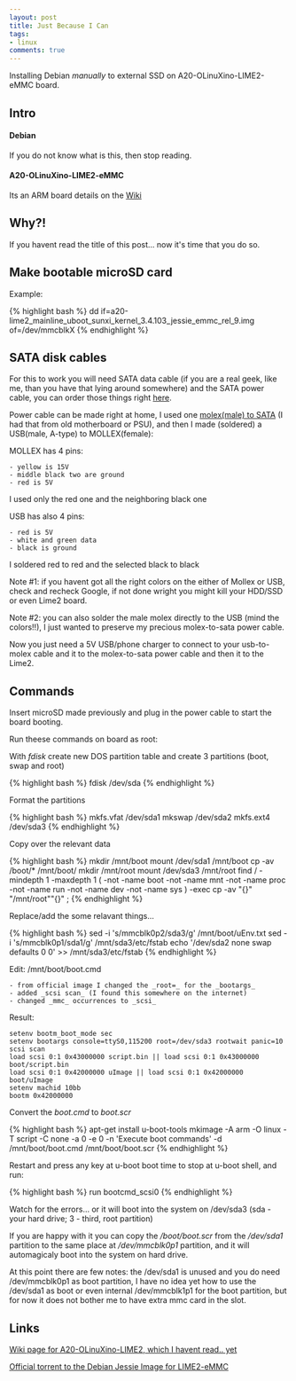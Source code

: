 ```yaml
---
layout: post
title: Just Because I Can
tags:
- linux
comments: true
---
```


Installing Debian _manually_ to external SSD on A20-OLinuXino-LIME2-eMMC board.


Intro
-----

#### Debian

If you do not know what is this, then stop reading.


#### A20-OLinuXino-LIME2-eMMC

Its an ARM board details on the [Wiki](https://www.olimex.com/wiki/A20-OLinuXino-LIME2)


Why?!
-----

If you havent read the title of this post... now it's time that you do so.


Make bootable microSD card
--------------------------

Example:

{% highlight bash %}
dd if=a20-lime2_mainline_uboot_sunxi_kernel_3.4.103_jessie_emmc_rel_9.img of=/dev/mmcblkX
{% endhighlight %}


SATA disk cables
----------------

For this to work you will need SATA data cable (if you are a real geek, like me,
than you have that lying around somewhere) and the SATA power cable, you can
order those things right [here](https://www.olimex.com/Products/Components/Cables/SATA-CABLE-SET/).

Power cable can be made right at home, I used one [molex(male) to SATA](https://www.amazon.com/s?ie=UTF8&page=1&rh=i%3Aaps%2Ck%3Amolex%20to%20sata)
(I had that from old motherboard or PSU), and then I made (soldered) a USB(male, A-type) to MOLLEX(female):

MOLLEX has 4 pins:

    - yellow is 15V
    - middle black two are ground
    - red is 5V

I used only the red one and the neighboring black one

USB has also 4 pins:

    - red is 5V
    - white and green data
    - black is ground

I soldered red to red and the selected black to black

Note #1: if you havent got all the right colors on the either of Mollex or USB,
check and recheck Google, if not done wright you might kill your HDD/SSD or
even Lime2 board.

Note #2: you can also solder the male molex directly to the USB (mind the
colors!!), I just wanted to preserve my precious molex-to-sata power cable.

Now you just need a 5V USB/phone charger to connect to your usb-to-molex cable and it
to the molex-to-sata power cable and then it to the Lime2.


Commands
--------

Insert microSD made previously and plug in the power cable to start the board booting.

Run theese commands on board as root:

With _fdisk_ create new DOS partition table and create 3 partitions (boot, swap and root)

{% highlight bash %}
fdisk /dev/sda
{% endhighlight %}


Format the partitions

{% highlight bash %}
mkfs.vfat /dev/sda1
mkswap /dev/sda2
mkfs.ext4 /dev/sda3
{% endhighlight %}


Copy over the relevant data

{% highlight bash %}
mkdir /mnt/boot
mount /dev/sda1 /mnt/boot
cp -av /boot/* /mnt/boot/
mkdir /mnt/root
mount /dev/sda3 /mnt/root
find / -mindepth 1 -maxdepth 1 \( -not -name boot -not -name mnt -not -name proc -not -name run -not -name dev -not -name sys \) -exec cp -av "{}" "/mnt/root""{}" \;
{% endhighlight %}


Replace/add the some relavant things...

{% highlight bash %}
sed -i 's/mmcblk0p2/sda3/g' /mnt/boot/uEnv.txt
sed -i 's/mmcblk0p1/sda1/g' /mnt/sda3/etc/fstab
echo '/dev/sda2 none swap defaults 0 0' >> /mnt/sda3/etc/fstab
{% endhighlight %}


Edit: /mnt/boot/boot.cmd

    - from official image I changed the _root=_ for the _bootargs_
    - added _scsi scan_ (I found this somewhere on the internet)
    - changed _mmc_ occurrences to _scsi_

Result:

```
setenv bootm_boot_mode sec
setenv bootargs console=ttyS0,115200 root=/dev/sda3 rootwait panic=10
scsi scan
load scsi 0:1 0x43000000 script.bin || load scsi 0:1 0x43000000 boot/script.bin
load scsi 0:1 0x42000000 uImage || load scsi 0:1 0x42000000 boot/uImage
setenv machid 10bb
bootm 0x42000000
```

Convert the _boot.cmd_ to _boot.scr_

{% highlight bash %}
apt-get install u-boot-tools
mkimage -A arm -O linux -T script -C none -a 0 -e 0 -n 'Execute boot commands' -d /mnt/boot/boot.cmd /mnt/boot/boot.scr
{% endhighlight %}


Restart and press any key at u-boot boot time to stop at u-boot shell, and run:

{% highlight bash %}
run bootcmd_scsi0
{% endhighlight %}

Watch for the errors... or it will boot into the system on /dev/sda3
(sda - your hard drive; 3 - third, root partition)

If you are happy with it you can copy the _/boot/boot.scr_ from the _/dev/sda1_ partition to the same place at _/dev/mmcblk0p1_ partition, and it will automagicaly boot into the system on hard drive.

At this point there are few notes: the /dev/sda1 is unused and you do need
/dev/mmcblk0p1 as boot partition, I have no idea yet how to use the /dev/sda1
as boot or even internal /dev/mmcblk1p1 for the boot partition,
but for now it does not bother me to have extra mmc card in the slot.


Links
-----

[Wiki page for A20-OLinuXino-LIME2, which I havent read.. yet](https://www.olimex.com/wiki/A20-OLinuXino-LIME2)

[Official torrent to the Debian Jessie Image for LIME2-eMMC](https://www.olimex.com/wiki/images/2/20/A20-lime2_mainline_uboot_sunxi_kernel_3.4.103_jessie_emmc_rel_9.torrent)
